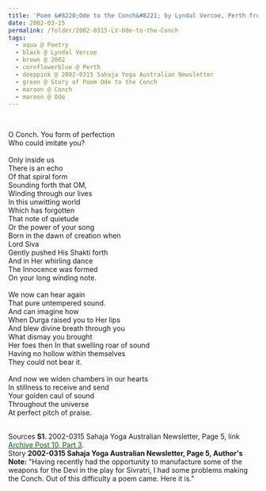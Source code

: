 ```yaml
---
title: 'Poem &#8220;Ode to the Conch&#8221; by Lyndal Vercoe, Perth from 2002-0315 Sahaja Yoga Australian Newsletter, Page 5'
date: 2002-03-15
permalink: /folder/2002-0315-LV-Ode-to-the-Conch
tags:
  - aqua @ Poetry
  - black @ Lyndal Vercoe
  - brown @ 2002
  - cornflowerblue @ Perth
  - deeppink @ 2002-0315 Sahaja Yoga Australian Newsletter
  - green @ Story of Poem Ode to the Conch
  - maroon @ Conch
  - maroon @ Ode
---
```


<br>

<p>
O Conch.
You form of perfection<br>
Who could imitate you?<br>
<br>
Only inside us<br>
There is an echo<br>
Of that spiral form<br>
Sounding forth that OM,<br>
Winding through our lives<br>
In this unwitting world<br>
Which has forgotten<br>
That note of quietude<br>
Or the power of your song<br>
Born in the dawn of creation when<br>
Lord Siva<br>
Gently pushed His Shakti forth<br>
And in Her whirling dance<br>
The Innocence was formed<br>
On your long winding note.<br>
<br>
We now can hear again<br>
That pure untempered sound.<br>
And can imagine how<br>
When Durga raised you to Her lips<br>
And blew divine breath through you<br>
What dismay you brought<br>
Her foes then In that swelling roar of sound<br>
Having no hollow within themselves<br>
They could not bear it.<br>
<br>
And now we widen chambers in our hearts<br>
In stillness to receive and send<br>
Your golden caul of sound<br>
Throughout the universe<br>
At perfect pitch of praise.<br>
</p>

<br>

<wave-list>
<list-title color="DarkSeaGreen" width="55">Sources</list-title>
  <list-item color="BlanchedAlmond"  width="280"><b>S1. </b> 2002-0315 Sahaja Yoga Australian Newsletter, Page 5, link </font> <a href="https://seven-teams.github.io/archives/2023/0817"><font color="DarkGreen">Archive Post 10, Part 3</font></a>.</list-item>
</wave-list>

<br>

<wave-list>
<list-title color="DarkSeaGreen" width="40">Story</list-title>
  <list-item color="BlanchedAlmond"  width="280"><b>2002-0315 Sahaja Yoga Australian Newsletter, Page 5, Author's Note:</b> "Having recently had the opportunity to manufacture some of the weapons for the Devi in the play for Sivratri, I had some problems making the Conch. Out of this difficulty a poem came. Here it is."</list-item>
</wave-list>